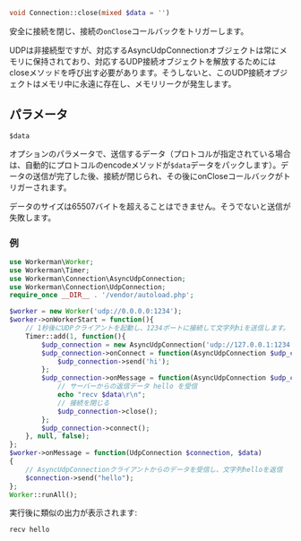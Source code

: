 ```php
void Connection::close(mixed $data = '')
```

安全に接続を閉じ、接続の```onClose```コールバックをトリガーします。

UDPは非接続型ですが、対応するAsyncUdpConnectionオブジェクトは常にメモリに保持されており、対応するUDP接続オブジェクトを解放するためにはcloseメソッドを呼び出す必要があります。そうしないと、このUDP接続オブジェクトはメモリ中に永遠に存在し、メモリリークが発生します。

## パラメータ

``` $data ```

オプションのパラメータで、送信するデータ（プロトコルが指定されている場合は、自動的にプロトコルのencodeメソッドが```$data```データをパックします）。データの送信が完了した後、接続が閉じられ、その後にonCloseコールバックがトリガーされます。

データのサイズは65507バイトを超えることはできません。そうでないと送信が失敗します。

### 例

```php
use Workerman\Worker;
use Workerman\Timer;
use Workerman\Connection\AsyncUdpConnection;
use Workerman\Connection\UdpConnection;
require_once __DIR__ . '/vendor/autoload.php';

$worker = new Worker('udp://0.0.0.0:1234');
$worker->onWorkerStart = function(){
    // 1秒後にUDPクライアントを起動し、1234ポートに接続して文字列hiを送信します。
    Timer::add(1, function(){
        $udp_connection = new AsyncUdpConnection('udp://127.0.0.1:1234');
        $udp_connection->onConnect = function(AsyncUdpConnection $udp_connection){
            $udp_connection->send('hi');
        };
        $udp_connection->onMessage = function(AsyncUdpConnection $udp_connection, $data){
            // サーバーからの返信データ hello を受信
            echo "recv $data\r\n";
            // 接続を閉じる
            $udp_connection->close();
        };
        $udp_connection->connect();
    }, null, false);
};
$worker->onMessage = function(UdpConnection $connection, $data)
{
    // AsyncUdpConnectionクライアントからのデータを受信し、文字列helloを返信
    $connection->send("hello");
};
Worker::runAll();             
```

実行後に類似の出力が表示されます:
```php
recv hello
```
